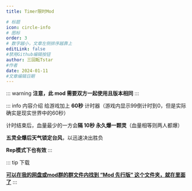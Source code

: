 ```yaml
---
title: Timer限时Mod

# 标题
icon: circle-info
# 图标
order: 3
# 数字越小，文章左侧排序越靠上
editLink: false
#禁用Github编辑按钮
author: 三回転Tstar
#作者
date: 2024-01-11
#文章编辑日期
---
```


::: warning
**注意，此 mod 需要双方一起使用且版本相同**
:::

::: info 内容介绍
给游戏加上 **60秒** 计时器（游戏内显示99倒计时到0，但是实际确实是现实世界中的60秒）

计时结束后，血量最少的一方会**隔 10秒 永久爆一颗灵**（血量相等则两人都爆）

**五灵全爆后天气锁定台风**，以迅速决出胜负

**Rep模式下也有效**
:::

::: tip 下载

**[**可以在我的网盘或mod群的群文件内找到 “Mod 先行版” 这个文件夹，就在里面了**](/about/)**
:::



